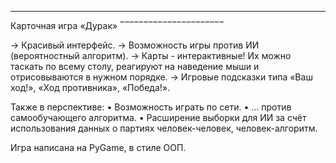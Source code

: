 ______________________
Карточная игра «Дурак»
‾‾‾‾‾‾‾‾‾‾‾‾‾‾‾‾‾‾‾‾‾‾		

-> Красивый интерфейс.
-> Возможность игры против ИИ (вероятностный алгоритм).
-> Карты - интерактивные! Их можно таскать по всему столу, 
   реагируют на наведение мыши и отрисовываются в нужном порядке.
-> Игровые подсказки типа «Ваш ход!», «Ход противника», «Победа!».

Также в перспективе:
• Возможность играть по сети.
• ... против самообучающего алгоритма.
• Расширение выборки для ИИ за счёт использования данных 
  о партиях человек-человек, человек-алгоритм.

Игра написана на PyGame, в стиле ООП.
